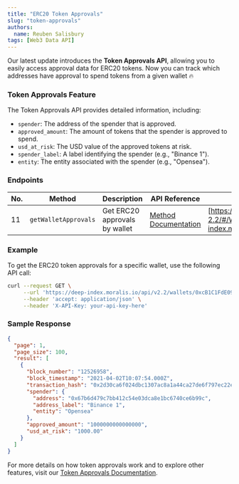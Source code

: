 ```yaml
---
title: "ERC20 Token Approvals"
slug: "token-approvals"
authors:
  name: Reuben Salisbury
tags: [Web3 Data API]
---
```


Our latest update introduces the **Token Approvals API**, allowing you to easily access approval data for ERC20 tokens. Now you can track which addresses have approval to spend tokens from a given wallet 🔥

### Token Approvals Feature

The Token Approvals API provides detailed information, including:

- `spender`: The address of the spender that is approved.
- `approved_amount`: The amount of tokens that the spender is approved to spend.
- `usd_at_risk`: The USD value of the approved tokens at risk.
- `spender_label`: A label identifying the spender (e.g., "Binance 1").
- `entity`: The entity associated with the spender (e.g., "Opensea").

### Endpoints

| No. | Method               | Description                   | API Reference                                                                              | URL                                                                                                                                          |
| --- | -------------------- | ----------------------------- | ------------------------------------------------------------------------------------------ | -------------------------------------------------------------------------------------------------------------------------------------------- |
| 11  | `getWalletApprovals` | Get ERC20 approvals by wallet | [Method Documentation](/web3-data-api/evm/reference/wallet-api/get-wallet-token-approvals) | [https://deep-index.moralis.io/api-docs-2.2/#/Wallets/getWalletApprovals](https://deep-index.moralis.io/api/v2.2/wallets/:address/approvals) |

### Example

To get the ERC20 token approvals for a specific wallet, use the following API call:

```bash
curl --request GET \
     --url 'https://deep-index.moralis.io/api/v2.2/wallets/0xcB1C1FdE09f811B294172696404e88E658659905/approvals?chain=eth' \
     --header 'accept: application/json' \
     --header 'X-API-Key: your-api-key-here'
```

### Sample Response

```json
{
  "page": 1,
  "page_size": 100,
  "result": [
    {
      "block_number": "12526958",
      "block_timestamp": "2021-04-02T10:07:54.000Z",
      "transaction_hash": "0x2d30ca6f024dbc1307ac8a1a44ca27de6f797ec22ef20627a1307243b0ab7d09",
      "spender": {
        "address": "0x67b6d479c7bb412c54e03dca8e1bc6740ce6b99c",
        "address_label": "Binance 1",
        "entity": "Opensea"
      },
      "approved_amount": "1000000000000000",
      "usd_at_risk": "1000.00"
    }
  ]
}
```

For more details on how token approvals work and to explore other features, visit our [Token Approvals Documentation](/web3-data-api/evm/reference/wallet-api/get-wallet-token-approvals).

